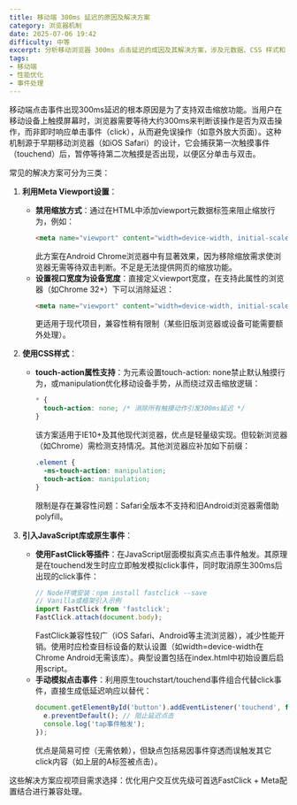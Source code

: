 ```yaml
---
title: 移动端 300ms 延迟的原因及解决方案
category: 浏览器机制
date: 2025-07-06 19:42
difficulty: 中等
excerpt: 分析移动浏览器 300ms 点击延迟的成因及其解决方案，涉及元数据、CSS 样式和 JavaScript 库。
tags:
- 移动端
- 性能优化
- 事件处理
---
```

移动端点击事件出现300ms延迟的根本原因是为了支持双击缩放功能。当用户在移动设备上触摸屏幕时，浏览器需要等待大约300ms来判断该操作是否为双击操作，而非即时响应单击事件（click），从而避免误操作（如意外放大页面）。这种机制源于早期移动浏览器（如iOS Safari）的设计，它会捕获第一次触摸事件（touchend）后，暂停等待第二次触摸是否出现，以便区分单击与双击。

常见的解决方案可分为三类：

1. **利用Meta Viewport设置**：  
   - **禁用缩放方式**：通过在HTML中添加viewport元数据标签来阻止缩放行为，例如：  
     ```html
     <meta name="viewport" content="width=device-width, initial-scale=1, maximum-scale=1, user-scalable=no">
     ```  
     此方案在Android Chrome浏览器中有显著效果，因为移除缩放需求使浏览器无需等待双击判断。不足是无法提供网页的缩放功能。  
   - **设置视口宽度为设备宽度**：直接定义viewport宽度，在支持此属性的浏览器（如Chrome 32+）下可以消除延迟：  
     ```html
     <meta name="viewport" content="width=device-width, initial-scale=1.0">
     ```  
     更适用于现代项目，兼容性稍有限制（某些旧版浏览器或设备可能需要额外处理）。

2. **使用CSS样式**：  
   - **touch-action属性支持**：为元素设置touch-action: none禁止默认触摸行为，或manipulation优化移动设备手势，从而绕过双击缩放逻辑：  
     ```css
     * {
       touch-action: none; /* 消除所有触摸动作引发300ms延迟 */
     }
     ```  
     该方案适用于IE10+及其他现代浏览器，优点是轻量级实现。但较新浏览器（如Chrome）需检测支持情况。其他浏览器应补加如下前缀：  
     ```css
     .element {
       -ms-touch-action: manipulation;
       touch-action: manipulation;
     }
     ```  
     限制是存在兼容性问题：Safari全版本不支持和旧Android浏览器需借助polyfill。

3. **引入JavaScript库或原生事件**：  
   - **使用FastClick等插件**：在JavaScript层面模拟真实点击事件触发。其原理是在touchend发生时应立即触发模拟click事件，同时取消原生300ms后出现的click事件：  
     ```javascript
     // Node环境安装：npm install fastclick --save
     // Vanilla或框架引入示例
     import FastClick from 'fastclick';
     FastClick.attach(document.body);
     ```  
     FastClick兼容性较广（iOS Safari、Android等主流浏览器），减少性能开销。使用时应检查目标设备的默认设置（如width=device-width在Chrome Android无需该库）。典型设置包括在index.html中初始设置后启用script。  
   - **手动模拟点击事件**：利用原生touchstart/touchend事件组合代替click事件，直接生成低延迟响应以替代：  
     ```javascript
     document.getElementById('button').addEventListener('touchend', function(e) {
       e.preventDefault(); // 阻止延迟点击
       console.log('tap事件触发');
     });
     ```  
     优点是简易可控（无需依赖），但缺点包括易因事件穿透而误触发其它click内容（如上层的A标签被点击）。

这些解决方案应视项目需求选择：优化用户交互优先级可首选FastClick + Meta配置结合进行兼容处理。
